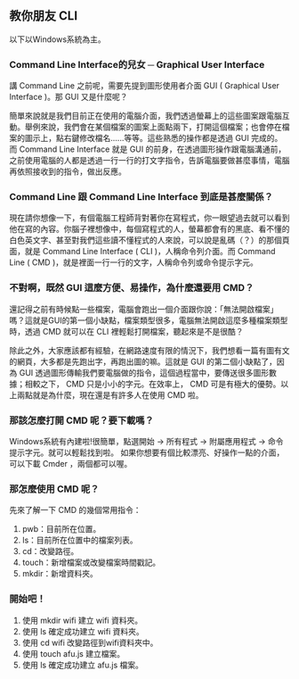 ## 教你朋友 CLI

以下以Windows系統為主。
### Command Line Interface的兒女 ─ Graphical User Interface
講 Command Line 之前呢，需要先提到圖形使用者介面 GUI ( Graphical User Interface )。那 GUI 又是什麼呢？

簡單來說就是我們目前正在使用的電腦介面，我們透過螢幕上的這些圖案跟電腦互動。舉例來說，我們會在某個檔案的圖案上面點兩下，打開這個檔案；也會停在檔案的圖示上，點右鍵修改檔名......等等。這些熟悉的操作都是透過 GUI 完成的。而 Command Line Interface 就是 GUI 的前身，在透過圖形操作跟電腦溝通前，之前使用電腦的人都是透過一行一行的打文字指令，告訴電腦要做甚麼事情，電腦再依照接收到的指令，做出反應。
### Command Line 跟 Command Line Interface 到底是甚麼關係？
現在請你想像一下，有個電腦工程師背對著你在寫程式，你一眼望過去就可以看到他在寫的內容。你腦子裡想像中，每個寫程式的人，螢幕都會有的黑底、看不懂的白色英文字、甚至對我們這些讀不懂程式的人來說，可以說是亂碼（？）的那個頁面，就是 Command Line Interface ( CLI )，人稱命令列介面。而 Command Line ( CMD )，就是裡面一行一行的文字，人稱命令列或命令提示字元。
### 不對啊，既然 GUI 這麼方便、易操作，為什麼還要用 CMD？
還記得之前有時候點一些檔案，電腦會跑出一個介面跟你說：「無法開啟檔案」嗎？這就是GUI的第一個小缺點，檔案類型很多，電腦無法開啟這麼多種檔案類型時，透過 CMD 就可以在 CLI 裡輕鬆打開檔案，聽起來是不是很酷？

除此之外，大家應該都有經驗，在網路速度有限的情況下，我們想看一篇有圖有文的網頁，大多都是先跑出字，再跑出圖的嘛。這就是 GUI 的第二個小缺點了，因為 GUI 透過圖形傳輸我們要電腦做的指令，這個過程當中，要傳送很多圖形數據；相較之下， CMD 只是小小的字元。在效率上， CMD 可是有極大的優勢。以上兩點就是為什麼，現在還是有許多人在使用 CMD 啦。
### 那該怎麼打開 CMD 呢？要下載嗎？
Windows系統有內建啦!很簡單，點選開始 → 所有程式 → 附屬應用程式 → 命令提示字元。就可以輕鬆找到啦。
如果你想要有個比較漂亮、好操作一點的介面，可以下載 Cmder ，兩個都可以喔。
### 那怎麼使用 CMD 呢？
先來了解一下 CMD 的幾個常用指令：
1. pwb：目前所在位置。
2. ls：目前所在位置中的檔案列表。
3. cd：改變路徑。
4. touch：新增檔案或改變檔案時間戳記。
5. mkdir：新增資料夾。
### 開始吧！
1. 使用 mkdir wifi 建立 wifi 資料夾。
2. 使用 ls 確定成功建立 wifi 資料夾。
3. 使用 cd wifi 改變路徑到wifi資料夾中。
4. 使用 touch afu.js 建立檔案。
5. 使用 ls 確定成功建立 afu.js 檔案。

